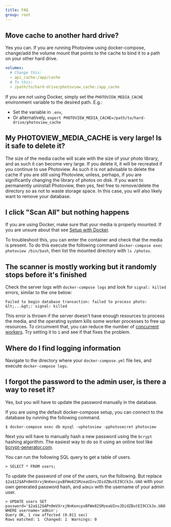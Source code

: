 ```yaml
---
title: FAQ
group: root
---
```


## Move cache to another hard drive?

Yes you can. If you are running Photoview using docker-compose, change/add the volume mount that points to the cache to bind it to a path on your other hard drive.

```yml
volumes:
  # Change this:
  - api_cache:/app/cache
  # To this:
  - /path/to/hard-drive/photoview_cache:/app_cache
```

If you are not using Docker, simply set the `PHOTOVIEW_MEDIA_CACHE` environment variable to the desired path. E.g.:

- Set the variable in `.env`,
- Or alternatively, `export PHOTOVIEW_MEDIA_CACHE=/path/to/hard-drive/photoview_cache`

## My PHOTOVIEW_MEDIA_CACHE is very large! Is it safe to delete it?

The size of the media cache will scale with the size of your photo library, and as such it can become very large.
If you delete it, it will be recreated if you continue to use Photoview.
As such it is not advisable to delete the cache if you are still using Photoview, unless, perhaps, if you are significantly changing the library of photos on disk.
If you want to permanently uninstall Photoview, then yes, feel free to remove/delete the directory so as not to waste storage space.
In this case, you will also likely want to remove your database.

## I click "Scan All" but nothing happens

If you are using Docker, make sure that your media is properly mounted. If you are unsure about that see [Setup with Docker](/docs/installation-docker/).

To troubleshoot this, you can enter the container and check that the media is present.
To do this execute the following command `docker-compose exec photoview /bin/bash`, then list the mounted directory with `ls /photos`.

## The scanner is mostly working but it randomly stops before it's finished

Check the server logs with `docker-compose logs` and look for `signal: killed` errors, similar to the one below:

```text
Failed to begin database transaction: failed to process photo: &lt;...&gt;: signal: killed
```

This error is thrown if the server doesn't have enough resources to process the media, and the operating system kills some worker processes to free up resources.
To circumvent that, you can reduce the number of [concurrent workers](/docs/usage-settings/#concurrent-workers).
Try setting it to `1` and see if that fixes the problem.

## Where do I find logging information

Navigate to the directory where your `docker-compose.yml` file lies, and execute `docker-compose logs`.

## I forgot the password to the admin user, is there a way to reset it?

Yes, but you will have to update the password manually in the database.

If you are using the default docker-compose setup, you can connect to the database by running the following command.

```shell
$ docker-compose exec db mysql -uphotoview -pphotosecret photoview
```

Next you will have to manually hash a new password using the `bcrypt` hashing algorithm.
The easiest way to do so it using an online tool like [bcrypt-generator.com](https://bcrypt-generator.com/).

You can run the following SQL query to get a table of users.

```shell
> SELECT * FROM users;
```

To update the password of one of the users, run the following. But replace `$2a$12$APn0mVXrxjNnKencpxBFWe82SMzeaUInvJDidZButEI9CCk3x.UAO` with your own generated password hash,
and `admin` with the username of your admin user.

```shell
> UPDATE users SET password='$2a$12$APn0mVXrxjNnKencpxBFWe82SMzeaUInvJDidZButEI9CCk3x.UAO' WHERE username='admin';
Query OK, 1 row affected (0.011 sec)
Rows matched: 1  Changed: 1  Warnings: 0
```
